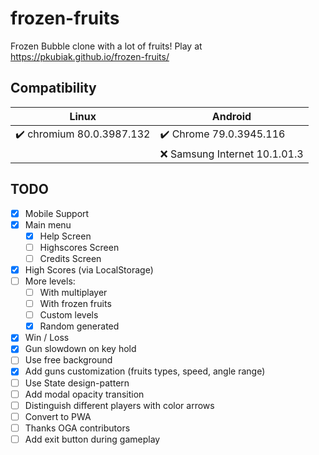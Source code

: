 # frozen-fruits #
Frozen Bubble clone with a lot of fruits! Play at https://pkubiak.github.io/frozen-fruits/

## Compatibility ##

| Linux | Android |
|---------|--------|
|:heavy_check_mark: chromium 80.0.3987.132| :heavy_check_mark: Chrome 79.0.3945.116 |
| | :x: Samsung Internet 10.1.01.3 |

## TODO ##
- [x] Mobile Support
- [x] Main menu
  - [x] Help Screen
  - [ ] Highscores Screen
  - [ ] Credits Screen
- [x] High Scores (via LocalStorage)
- [ ] More levels:
  - [ ] With multiplayer
  - [ ] With frozen fruits
  - [ ] Custom levels
  - [x] Random generated
- [x] Win / Loss
- [x] Gun slowdown on key hold
- [ ] Use free background
- [x] Add guns customization (fruits types, speed, angle range)
- [ ] Use State design-pattern
- [ ] Add modal opacity transition
- [ ] Distinguish different players with color arrows
- [ ] Convert to PWA
- [ ] Thanks OGA contributors
- [ ] Add exit button during gameplay